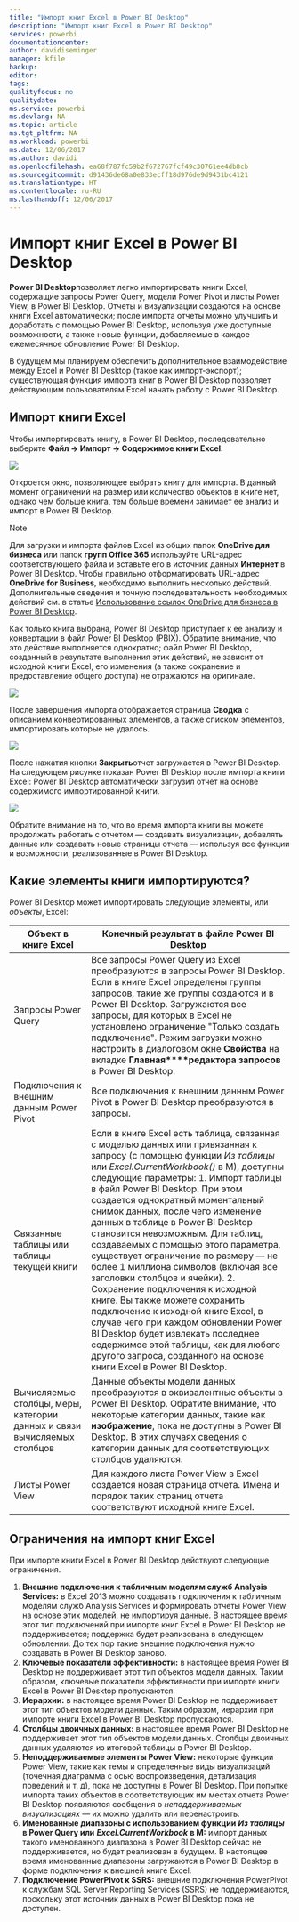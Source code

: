 ```yaml
---
title: "Импорт книг Excel в Power BI Desktop"
description: "Импорт книг Excel в Power BI Desktop"
services: powerbi
documentationcenter: 
author: davidiseminger
manager: kfile
backup: 
editor: 
tags: 
qualityfocus: no
qualitydate: 
ms.service: powerbi
ms.devlang: NA
ms.topic: article
ms.tgt_pltfrm: NA
ms.workload: powerbi
ms.date: 12/06/2017
ms.author: davidi
ms.openlocfilehash: ea68f787fc59b2f672767fcf49c30761ee4db8cb
ms.sourcegitcommit: d91436de68a0e833ecff18d976de9d9431bc4121
ms.translationtype: HT
ms.contentlocale: ru-RU
ms.lasthandoff: 12/06/2017
---
```

# <a name="import-excel-workbooks-into-power-bi-desktop"></a>Импорт книг Excel в Power BI Desktop
**Power BI Desktop**позволяет легко импортировать книги Excel, содержащие запросы Power Query, модели Power Pivot и листы Power View, в Power BI Desktop. Отчеты и визуализации создаются на основе книги Excel автоматически; после импорта отчеты можно улучшить и доработать с помощью Power BI Desktop, используя уже доступные возможности, а также новые функции, добавляемые в каждое ежемесячное обновление Power BI Desktop.

В будущем мы планируем обеспечить дополнительное взаимодействие между Excel и Power BI Desktop (такое как импорт-экспорт); существующая функция импорта книг в Power BI Desktop позволяет действующим пользователям Excel начать работу с Power BI Desktop.

## <a name="how-do-i-import-an-excel-workbook"></a>Импорт книги Excel
Чтобы импортировать книгу, в Power BI Desktop, последовательно выберите **Файл -\> Импорт -\> Содержимое книги Excel**.

![](media/desktop-import-excel-workbooks/importexceltopbi_1.png)

Откроется окно, позволяющее выбрать книгу для импорта. В данный момент ограничений на размер или количество объектов в книге нет, однако чем больше книга, тем больше времени занимает ее анализ и импорт в Power BI Desktop.

> [!NOTE]
> Для загрузки и импорта файлов Excel из общих папок **OneDrive для бизнеса** или папок **групп Office 365** используйте URL-адрес соответствующего файла и вставьте его в источник данных **Интернет** в Power BI Desktop. Чтобы правильно отформатировать URL-адрес **OneDrive for Business**, необходимо выполнить несколько действий. Дополнительные сведения и точную последовательность необходимых действий см. в статье [Использование ссылок OneDrive для бизнеса в Power BI Desktop](desktop-use-onedrive-business-links.md).
> 
> 

Как только книга выбрана, Power BI Desktop приступает к ее анализу и конвертации в файл Power BI Desktop (PBIX). Обратите внимание, что это действие выполняется однократно; файл Power BI Desktop, созданный в результате выполнения этих действий, не зависит от исходной книги Excel, его изменения (а также сохранение и предоставление общего доступа) не отражаются на оригинале.

![](media/desktop-import-excel-workbooks/importexceltopbi_2.png)

После завершения импорта отображается страница **Сводка** с описанием конвертированных элементов, а также списком элементов, импортировать которые не удалось.

![](media/desktop-import-excel-workbooks/importexceltopbi_3.png)

После нажатия кнопки **Закрыть**отчет загружается в Power BI Desktop. На следующем рисунке показан Power BI Desktop после импорта книги Excel: Power BI Desktop автоматически загрузил отчет на основе содержимого импортированной книги.

![](media/desktop-import-excel-workbooks/importexceltopbi_4.png)

Обратите внимание на то, что во время импорта книги вы можете продолжать работать с отчетом — создавать визуализации, добавлять данные или создавать новые страницы отчета — используя все функции и возможности, реализованные в Power BI Desktop.

## <a name="which-workbook-elements-are-imported"></a>Какие элементы книги импортируются?
Power BI Desktop может импортировать следующие элементы, или *объекты*, Excel:

| Объект в книге Excel | Конечный результат в файле Power BI Desktop |
| --- | --- |
| Запросы Power Query |Все запросы Power Query из Excel преобразуются в запросы Power BI Desktop. Если в книге Excel определены группы запросов, такие же группы создаются и в Power BI Desktop. Загружаются все запросы, для которых в Excel не установлено ограничение "Только создать подключение". Режим загрузки можно настроить в диалоговом окне **Свойства** на вкладке **Главная****редактора запросов** в Power BI Desktop. |
| Подключения к внешним данным Power Pivot |Все подключения к внешним данным Power Pivot в Power BI Desktop преобразуются в запросы. |
| Связанные таблицы или таблицы текущей книги |Если в книге Excel есть таблица, связанная с моделью данных или привязанная к запросу (с помощью функции *Из таблицы* или *Excel.CurrentWorkbook()* в M), доступны следующие параметры: 1. Импорт таблицы в файл Power BI Desktop. При этом создается однократный моментальный снимок данных, после чего изменение данных в таблице в Power BI Desktop становится невозможным. Для таблиц, создаваемых с помощью этого параметра, существует ограничение по размеру — не более 1 миллиона символов (включая все заголовки столбцов и ячейки).    2. Сохранение подключения к исходной книге. Вы также можете сохранить подключение к исходной книге Excel, в случае чего при каждом обновлении Power BI Desktop будет извлекать последнее содержимое этой таблицы, как для любого другого запроса, созданного на основе книги Excel в Power BI Desktop. |
| Вычисляемые столбцы, меры, категории данных и связи вычисляемых столбцов |Данные объекты модели данных преобразуются в эквивалентные объекты в Power BI Desktop. Обратите внимание, что некоторые категории данных, такие как **изображение**, пока не доступны в Power BI Desktop. В этих случаях сведения о категории данных для соответствующих столбцов удаляются. |
| Листы Power View |Для каждого листа Power View в Excel создается новая страница отчета. Имена и порядок таких страниц отчета соответствуют исходной книге Excel. |

## <a name="are-there-any-limitations-to-importing-a-workbook"></a>Ограничения на импорт книг Excel
При импорте книги Excel в Power BI Desktop действуют следующие ограничения.

1. **Внешние подключения к табличным моделям служб Analysis Services:** в Excel 2013 можно создавать подключения к табличным моделям служб Analysis Services и формировать отчеты Power View на основе этих моделей, не импортируя данные. В настоящее время этот тип подключений при импорте книг Excel в Power BI Desktop не поддерживается; поддержка будет реализована в следующем обновлении. До тех пор такие внешние подключения нужно создавать в Power BI Desktop заново.
2. **Ключевые показатели эффективности:** в настоящее время Power BI Desktop не поддерживает этот тип объектов модели данных. Таким образом, ключевые показатели эффективности при импорте книги Excel в Power BI Desktop пропускаются.
3. **Иерархии:** в настоящее время Power BI Desktop не поддерживает этот тип объектов модели данных. Таким образом, иерархии при импорте книги Excel в Power BI Desktop пропускаются.
4. **Столбцы двоичных данных:** в настоящее время Power BI Desktop не поддерживает этот тип объектов модели данных. Столбцы двоичных данных удаляются из итоговой таблицы в Power BI Desktop.
5. **Неподдерживаемые элементы Power View:** некоторые функции Power View, такие как темы и определенные виды визуализаций (точечная диаграмма с осью воспроизведения, детализация поведений и т. д), пока не доступны в Power BI Desktop. При попытке импорта таких объектов в соответствующих им местах отчета Power BI Desktop появляются сообщения о *неподдерживаемых визуализациях* — их можно удалить или перенастроить.
6. **Именованные диапазоны с использованием функции** ***Из таблицы*** **в Power Query или**  ***Excel.CurrentWorkbook*** **в M:** импорт данных такого именованного диапазона в Power BI Desktop сейчас не поддерживается, но будет реализован в будущем. В настоящее время именованные диапазоны загружаются в Power BI Desktop в форме подключения к внешней книге Excel.
7. **Подключение PowerPivot к SSRS:** внешние подключения PowerPivot к службам SQL Server Reporting Services (SSRS) не поддерживаются, поскольку этот источник данных в Power BI Desktop пока не доступен.

